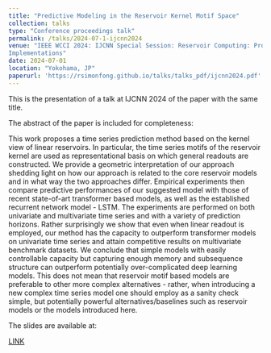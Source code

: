 ```yaml
---
title: "Predictive Modeling in the Reservoir Kernel Motif Space"
collection: talks
type: "Conference proceedings talk"
permalink: /talks/2024-07-1-ijcnn2024
venue: "IEEE WCCI 2024: IJCNN Special Session: Reservoir Computing: Progress in Methods, Applications, and
Implementations"
date: 2024-07-01
location: "Yokohama, JP"
paperurl: 'https://rsimonfong.github.io/talks/talks_pdf/ijcnn2024.pdf'
---
```


This is the presentation of a talk at IJCNN 2024 of the paper with the same title. 

The abstract of the paper is included for completeness:

This work proposes a time series prediction method based on the kernel view of linear reservoirs. In particular, the time series motifs of the reservoir kernel are used as representational basis on which general readouts are constructed. We provide a geometric interpretation of our approach shedding light on how our approach is related to the core reservoir models and in what way the two approaches differ. Empirical experiments then compare predictive performances of our suggested model with those of recent state-of-art transformer based models, as well as the established recurrent network model - LSTM. The experiments are performed on both univariate and multivariate time series and with a variety of prediction horizons. Rather surprisingly we show that even when linear readout is employed, our method has the capacity to outperform transformer models on univariate time series and attain competitive results on multivariate benchmark datasets. We conclude that simple models with easily controllable capacity but capturing enough memory and subsequence structure can outperform potentially over-complicated deep learning models. This does not mean that reservoir motif based models are preferable to other more complex alternatives - rather, when introducing a new complex time series model one should employ as a sanity check simple, but potentially powerful alternatives/baselines such as reservoir models or the models introduced here. 

The slides are available at:
<div class="link">
          <a href="https://rsimonfong.github.io/talks/talks_pdf/ijcnn2024.pdf" target = "_blank">LINK</a>
</div>


